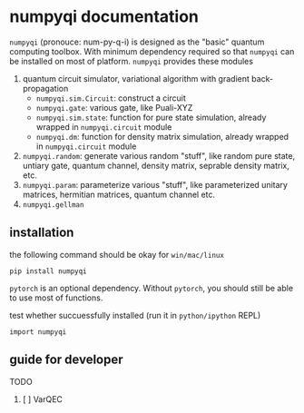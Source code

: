 # numpyqi documentation

`numpyqi` (pronouce: num-py-q-i) is designed as the "basic" quantum computing toolbox. With minimum dependency required so that `numpyqi` can be installed on most of platform. `numpyqi` provides these modules

1. quantum circuit simulator, variational algorithm with gradient back-propagation
   * `numpyqi.sim.Circuit`: construct a circuit
   * `numpyqi.gate`: various gate, like Puali-XYZ
   * `numpyqi.sim.state`: function for pure state simulation, already wrapped in `numpyqi.circuit` module
   * `numpyqi.dm`: function for density matrix simulation, already wrapped in `numpyqi.circuit` module
2. `numpyqi.random`: generate various random "stuff", like random pure state, untiary gate, quantum channel, density matrix, seprable density matrix, etc.
3. `numpyqi.param`: parameterize various "stuff", like parameterized unitary matrices, hermitian matrices, quantum channel etc.
4. `numpyqi.gellman`

## installation

the following command should be okay for `win/mac/linux`

`pip install numpyqi`

`pytorch` is an optional dependency. Without `pytorch`, you should still be able to use most of functions.

test whether succuessfully installed (run it in `python/ipython` REPL)

`import numpyqi`

## guide for developer

TODO

1. [ ] VarQEC
